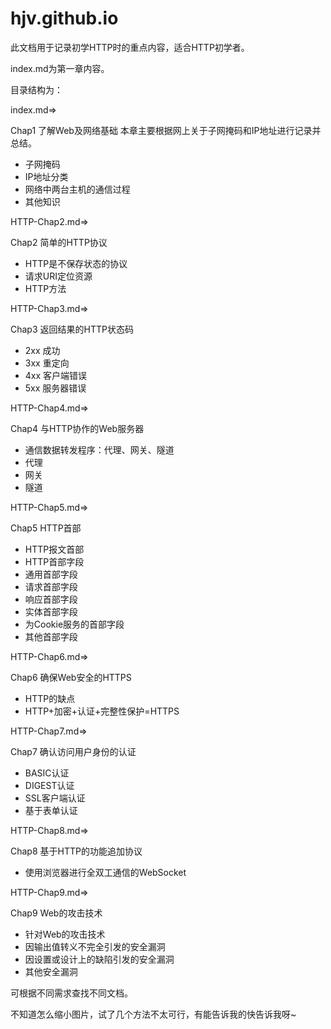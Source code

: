 # hjv.github.io

此文档用于记录初学HTTP时的重点内容，适合HTTP初学者。

index.md为第一章内容。

目录结构为：

index.md=>

Chap1 了解Web及网络基础
本章主要根据网上关于子网掩码和IP地址进行记录并总结。
* 子网掩码
* IP地址分类
* 网络中两台主机的通信过程
* 其他知识

HTTP-Chap2.md=>

Chap2 简单的HTTP协议
* HTTP是不保存状态的协议
* 请求URI定位资源
* HTTP方法

HTTP-Chap3.md=>

Chap3 返回结果的HTTP状态码
* 2xx 成功
* 3xx 重定向
* 4xx 客户端错误
* 5xx 服务器错误

HTTP-Chap4.md=>

Chap4 与HTTP协作的Web服务器
* 通信数据转发程序：代理、网关、隧道
* 代理
* 网关
* 隧道

HTTP-Chap5.md=>

Chap5 HTTP首部
* HTTP报文首部
* HTTP首部字段
* 通用首部字段
* 请求首部字段
* 响应首部字段
* 实体首部字段
* 为Cookie服务的首部字段
* 其他首部字段

HTTP-Chap6.md=>

Chap6 确保Web安全的HTTPS
* HTTP的缺点
* HTTP+加密+认证+完整性保护=HTTPS

HTTP-Chap7.md=>

Chap7 确认访问用户身份的认证
* BASIC认证
* DIGEST认证
* SSL客户端认证
* 基于表单认证

HTTP-Chap8.md=>

Chap8 基于HTTP的功能追加协议
* 使用浏览器进行全双工通信的WebSocket

HTTP-Chap9.md=>

Chap9 Web的攻击技术
* 针对Web的攻击技术
* 因输出值转义不完全引发的安全漏洞
* 因设置或设计上的缺陷引发的安全漏洞
* 其他安全漏洞

可根据不同需求查找不同文档。

不知道怎么缩小图片，试了几个方法不太可行，有能告诉我的快告诉我呀~
